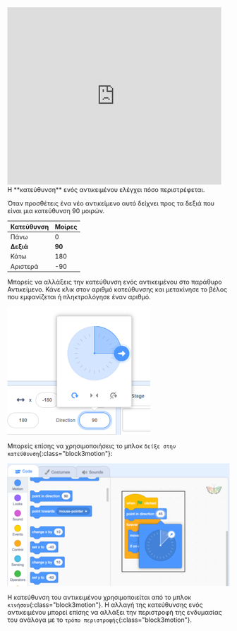 
<div class="scratch-preview">
<iframe src="https://scratch.mit.edu/projects/542788512/embed" allowtransparency="true" width="485" height="402" frameborder="0" scrolling="no" allowfullscreen></iframe>
</div>
Η **κατεύθυνση** ενός αντικειμένου ελέγχει πόσο περιστρέφεται.

Όταν προσθέτεις ένα νέο αντικείμενο αυτό δείχνει προς τα δεξιά που είναι μια κατεύθυνση 90 μοιρών.

| Κατεύθυνση | Μοίρες |
| ---------- | ------ |
| Πάνω       | 0      |
| **Δεξιά**  | **90** |
| Κάτω       | 180    |
| Αριστερά   | -90    |


Μπορείς να αλλάξεις την κατεύθυνση ενός αντικειμένου στο παράθυρο Αντικείμενο. Κάνε κλικ στον αριθμό κατεύθυνσης και μετακίνησε το βέλος που εμφανίζεται ή πληκτρολόγησε έναν αριθμό.

![](images/sprite-direction-pane.png)

Μπορείς επίσης να χρησιμοποιήσεις το μπλοκ `δείξε στην κατεύθυνση`{:class="block3motion"}:

![](images/point-in-direction.png)

Η κατεύθυνση του αντικειμένου χρησιμοποιείται από το μπλοκ `κινήσου`{:class="block3motion"}. Η αλλαγή της κατεύθυνσης ενός αντικειμένου μπορεί επίσης να αλλάξει την περιστροφή της ενδυμασίας του ανάλογα με το `τρόπο περιστροφής`{:class="block3motion"}.

